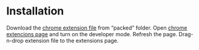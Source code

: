 # Installation

Download the [chrome extension file](/packed/instagram-saved-downloader.crx) from “packed” folder. Open [chrome extencions page](chrome://extensions) and turn on the developer mode. Refresh the page. Drag-n-drop extension file to the extensions page.
